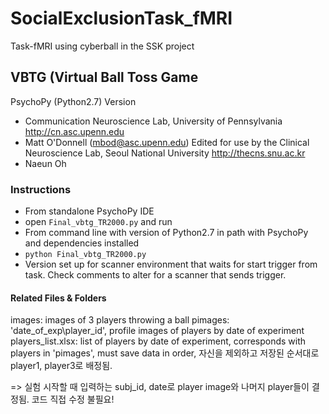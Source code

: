 # SocialExclusionTask_fMRI
Task-fMRI using cyberball in the SSK project

## VBTG (Virtual Ball Toss Game
PsychoPy (Python2.7) Version
* Communication Neuroscience Lab, University of Pennsylvania http://cn.asc.upenn.edu
* Matt O'Donnell (mbod@asc.upenn.edu)
Edited for use by the Clinical Neuroscience Lab, Seoul National University http://thecns.snu.ac.kr
* Naeun Oh

### Instructions
* From standalone PsychoPy IDE
* open `Final_vbtg_TR2000.py` and run
* From command line with version of Python2.7 in path with PsychoPy and dependencies installed
* `python Final_vbtg_TR2000.py`
* Version set up for scanner environment that waits for start trigger from task. Check comments to alter for a scanner that sends trigger.

#### Related Files & Folders
images: images of 3 players throwing a ball
pimages: 'date_of_exp\player_id', profile images of players by date of experiment
players_list.xlsx: list of players by date of experiment, corresponds with players in 'pimages', must save data in order, 자신을 제외하고 저장된 순서대로 player1, player3로 배정됨.

=> 실험 시작할 때 입력하는 subj_id, date로 player image와 나머지 player들이 결정됨. 코드 직접 수정 불필요!

